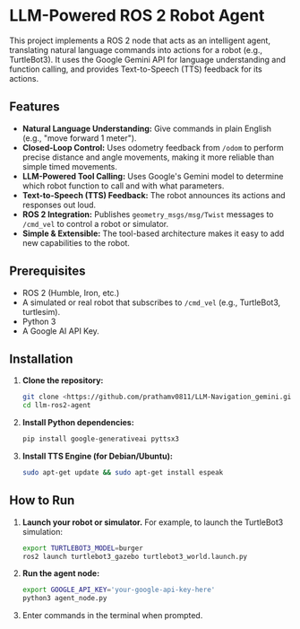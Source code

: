 # LLM-Powered ROS 2 Robot Agent

This project implements a ROS 2 node that acts as an intelligent agent, translating natural language commands into actions for a robot (e.g., TurtleBot3). It uses the Google Gemini API for language understanding and function calling, and provides Text-to-Speech (TTS) feedback for its actions.

## Features

- **Natural Language Understanding:** Give commands in plain English (e.g., "move forward 1 meter").
- **Closed-Loop Control:** Uses odometry feedback from `/odom` to perform precise distance and angle movements, making it more reliable than simple timed movements.
- **LLM-Powered Tool Calling:** Uses Google's Gemini model to determine which robot function to call and with what parameters.
- **Text-to-Speech (TTS) Feedback:** The robot announces its actions and responses out loud.
- **ROS 2 Integration:** Publishes `geometry_msgs/msg/Twist` messages to `/cmd_vel` to control a robot or simulator.
- **Simple & Extensible:** The tool-based architecture makes it easy to add new capabilities to the robot.

## Prerequisites

- ROS 2 (Humble, Iron, etc.)
- A simulated or real robot that subscribes to `/cmd_vel` (e.g., TurtleBot3, turtlesim).
- Python 3
- A Google AI API Key.

## Installation

1.  **Clone the repository:**
    ```bash
    git clone <https://github.com/prathamv0811/LLM-Navigation_gemini.git>
    cd llm-ros2-agent 
    ```

2.  **Install Python dependencies:**
    ```bash
    pip install google-generativeai pyttsx3
    ```

3.  **Install TTS Engine (for Debian/Ubuntu):**
    ```bash
    sudo apt-get update && sudo apt-get install espeak
    ```

## How to Run

1.  **Launch your robot or simulator.** For example, to launch the TurtleBot3 simulation:
    ```bash
    export TURTLEBOT3_MODEL=burger
    ros2 launch turtlebot3_gazebo turtlebot3_world.launch.py
    ```

2.  **Run the agent node:**
    ```bash
    export GOOGLE_API_KEY='your-google-api-key-here'
    python3 agent_node.py
    ```

3.  Enter commands in the terminal when prompted.
